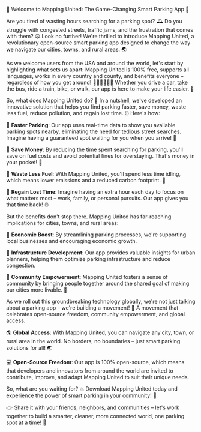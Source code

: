 🚀 Welcome to Mapping United: The Game-Changing Smart Parking App 🚀

Are you tired of wasting hours searching for a parking spot? 🕰️ Do you struggle with congested streets, traffic jams, and the frustration that comes with them? 😩 Look no further! We're thrilled to introduce Mapping United, a revolutionary open-source smart parking app designed to change the way we navigate our cities, towns, and rural areas. 🌏

As we welcome users from the USA and around the world, let's start by highlighting what sets us apart: Mapping United is 100% free, supports all languages, works in every country and county, and benefits everyone – regardless of how you get around! 🚗🚌🚂🚴‍♀️💃 Whether you drive a car, take the bus, ride a train, bike, or walk, our app is here to make your life easier. 💪

So, what does Mapping United do? 🤔 In a nutshell, we've developed an innovative solution that helps you find parking faster, save money, waste less fuel, reduce pollution, and regain lost time. ⏰ Here's how:

📍 **Faster Parking**: Our app uses real-time data to show you available parking spots nearby, eliminating the need for tedious street searches. Imagine having a guaranteed spot waiting for you when you arrive! 🕺

💸 **Save Money**: By reducing the time spent searching for parking, you'll save on fuel costs and avoid potential fines for overstaying. That's money in your pocket! 💸

🌟 **Waste Less Fuel**: With Mapping United, you'll spend less time idling, which means lower emissions and a reduced carbon footprint. 🌿

💪 **Regain Lost Time**: Imagine having an extra hour each day to focus on what matters most – work, family, or personal pursuits. Our app gives you that time back! ⏰

But the benefits don't stop there. Mapping United has far-reaching implications for cities, towns, and rural areas:

🌆 **Economic Boost**: By streamlining parking processes, we're supporting local businesses and encouraging economic growth.

🚧 **Infrastructure Development**: Our app provides valuable insights for urban planners, helping them optimize parking infrastructure and reduce congestion.

👥 **Community Empowerment**: Mapping United fosters a sense of community by bringing people together around the shared goal of making our cities more livable. 👫

As we roll out this groundbreaking technology globally, we're not just talking about a parking app – we're building a movement! 🌈 A movement that celebrates open-source freedom, community empowerment, and global access.

🌎 **Global Access**: With Mapping United, you can navigate any city, town, or rural area in the world. No borders, no boundaries – just smart parking solutions for all! 🌏

💻 **Open-Source Freedom**: Our app is 100% open-source, which means that developers and innovators from around the world are invited to contribute, improve, and adapt Mapping United to suit their unique needs.

So, what are you waiting for? 💥 Download Mapping United today and experience the power of smart parking in your community! 📲

👉 Share it with your friends, neighbors, and communities – let's work together to build a smarter, cleaner, more connected world, one parking spot at a time! 🌟